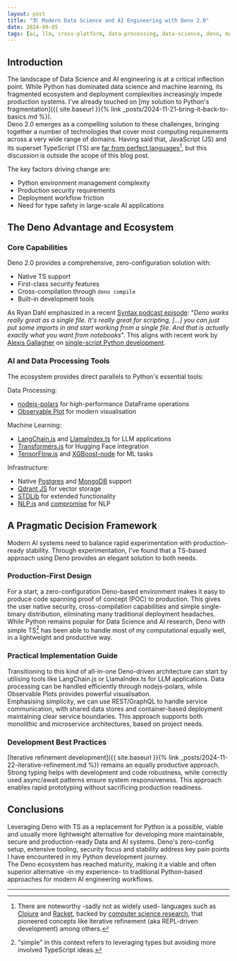 ```yaml
---
layout: post
title: "🏗️ Modern Data Science and AI Engineering with Deno 2.0"
date: 2024-09-05
tags: [ai, llm, cross-platform, data-processing, data-science, deno, machine-learning, minimal, polars, production, deployment, toolchain, typescript, security, zero-config]
---
```

<!--more-->

## Introduction
The landscape of Data Science and AI engineering is at a critical inflection point. While Python has dominated data science and machine learning, its fragmented ecosystem and deployment complexities increasingly impede production systems. I've already touched on [my solution to Python's fragmentation]({{ site.baseurl }}{% link _posts/2024-11-21-bring-it-back-to-basics.md %}).   
Deno 2.0 emerges as a compelling solution to these challenges, bringing together a number of technologies that cover most computing requirements across a very wide range of domains. Having said that, JavaScript (JS) and its superset TypeScript (TS) are [far from perfect languages](https://www.youtube.com/watch?v=aXOChLn5ZdQ)[^1], but this discussion is outside the scope of this blog post.

The key factors driving change are:
- Python environment management complexity
- Production security requirements
- Deployment workflow friction
- Need for type safety in large-scale AI applications

## The Deno Advantage and Ecosystem
### Core Capabilities
Deno 2.0 provides a comprehensive, zero-configuration solution with:
- Native TS support
- First-class security features
- Cross-compilation through `deno compile`
- Built-in development tools

As Ryan Dahl emphasized in a recent [Syntax podcast episode](https://www.youtube.com/watch?v=tZBCq8Ijkgw): "_Deno works really great as a single file. It's really great for scripting, [...] you can just put some imports in and start working from a single file. And that is actually exactly what you want from notebooks_". This aligns with recent work by [Alexis Gallagher](https://www.alexisgallagher.com/) on [single-script Python development](https://youtube.com/watch?v=t6-Uup-Alfs).

### AI and Data Processing Tools
The ecosystem provides direct parallels to Python's essential tools:

Data Processing:
- [nodejs-polars](https://pola-rs.github.io/nodejs-polars/) for high-performance DataFrame operations
- [Observable Plot](https://observablehq.com/plot/) for modern visualisation

Machine Learning:
- [LangChain.js](https://js.langchain.com/) and [LlamaIndex.ts](https://ts.llamaindex.ai/) for LLM applications
- [Transformers.js](https://huggingface.co/docs/transformers.js/index) for Hugging Face integration
- [TensorFlow.js](https://www.tensorflow.org/js) and [XGBoost-node](https://github.com/nuanio/xgboost-node) for ML tasks

Infrastructure:
- Native [Postgres](https://docs.deno.com/runtime/manual/basics/connecting_to_databases/#postgres) and [MongoDB](https://docs.deno.com/runtime/manual/basics/connecting_to_databases/#mongodb) support
- [Qdrant JS](https://github.com/qdrant/qdrant-js) for vector storage
- [STDLib](https://stdlib.io/docs/api/latest) for extended functionality
- [NLP.js](https://github.com/axa-group/nlp.js/) and [compromise](https://github.com/spencermountain/compromise) for NLP

## A Pragmatic Decision Framework
Modern AI systems need to balance rapid experimentation with production-ready stability. Through experimentation, I've found that a TS-based approach using Deno provides an elegant solution to both needs.

### Production-First Design
For a start, a zero-configuration Deno-based environment makes it easy to produce code spanning proof of concept (POC) to production. This gives the user native security, cross-compilation capabilities and simple single-binary distribution, eliminating many traditional deployment headaches. While Python remains popular for Data Science and AI research, Deno with simple TS[^2] has been able to handle most of my computational equally well, in a lightweight and productive way.  

### Practical Implementation Guide
Transitioning to this kind of all-in-one Deno-driven architecture can start by utilising tools like LangChain.js or LlamaIndex.ts for LLM applications. Data processing can be handled efficiently through nodejs-polars, while Observable Plots provides powerful visualisation.  
Emphasising simplicity, we can use REST/GraphQL to handle service communication, with shared data stores and container-based deployment maintaining clear service boundaries. This approach supports both monolithic and microservice architectures, based on project needs.

### Development Best Practices
[Iterative refinement development]({{ site.baseurl }}{% link _posts/2024-11-22-iterative-refinement.md %}) remains an equally productive approach. Strong typing helps with development and code robustness, while correctly used async/await patterns ensure system responsiveness. This approach enables rapid prototyping without sacrificing production readiness.

## Conclusions
Leveraging Deno with TS as a replacement for Python is a possible, viable and usually more lightweight alternative for developing more maintainable, secure and production-ready Data and AI systems. Deno's zero-config setup, extensive tooling, security focus and stability address key pain points I have encountered in my Python development journey.  
The Deno ecosystem has reached maturity, making it a viable and often superior alternative -in my experience- to traditional Python-based approaches for modern AI engineering workflows.  

---
[^1]: There are noteworthy -sadly not as widely used- languages such as [Clojure](https://clojure.org/) and [Racket](https://racket-lang.org/), backed by [computer science research](https://en.wikipedia.org/wiki/Lisp_(programming_language)), that pioneered concepts like iterative refinement (aka REPL-driven development) among others.
[^2]: "simple" in this context refers to leveraging types but avoiding more involved TypeScript ideas.
